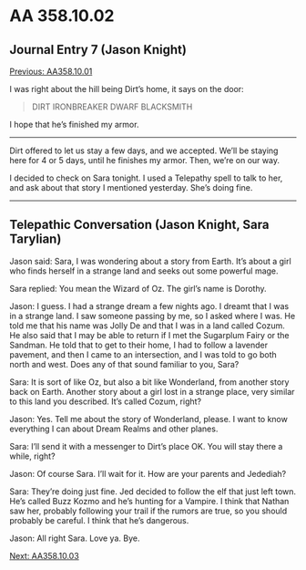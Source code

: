 # AA 358.10.02
## Journal Entry 7 (Jason Knight)
[Previous: AA358.10.01](Old%20Stories/Jason's%20Journal/AA358.10.01.md)

I was right about the hill being Dirt’s home, it says on the door: 

> DIRT IRONBREAKER
> DWARF BLACKSMITH

I hope that he’s finished my armor.
___
Dirt offered to let us stay a few days, and we accepted. We’ll be staying here for 4 or 5 days, until he finishes my armor. Then, we’re on our way.

I decided to check on Sara tonight. I used a Telepathy spell to talk to her, and ask about that story I mentioned yesterday. She’s doing fine.
___
## Telepathic Conversation (Jason Knight, Sara Tarylian)

Jason said: Sara, I was wondering about a story from Earth. It’s about a girl who finds herself in a strange land and seeks out some powerful mage.

Sara replied: You mean the Wizard of Oz. The girl’s name is Dorothy.

Jason: I guess. I had a strange dream a few nights ago. I dreamt that I was in a strange land. I saw someone passing by me, so I asked where I was. He told me that his name was Jolly De and that I was in a land called Cozum. He also said that I may be able to return if I met the Sugarplum Fairy or the Sandman. He told that to get to their home, I had to follow a lavender pavement, and then I came to an intersection, and I was told to go both north and west. Does any of that sound familiar to you, Sara?

Sara: It is sort of like Oz, but also a bit like Wonderland, from another story back on Earth. Another story about a girl lost in a strange place, very similar to this land you described. It’s called Cozum, right?

Jason: Yes. Tell me about the story of Wonderland, please. I want to know everything I can about Dream Realms and other planes.

Sara: I’ll send it with a messenger to Dirt’s place OK. You will stay there a while, right?

Jason: Of course Sara. I’ll wait for it. How are your parents and Jedediah?

Sara: They’re doing just fine. Jed decided to follow the elf that just left town. He’s called Buzz Kozmo and he’s hunting for a Vampire. I think that Nathan saw her, probably following your trail if the rumors are true, so you should probably be careful. I think that he’s dangerous.

Jason: All right Sara. Love ya. Bye.

[Next: AA358.10.03](Old%20Stories/Jason's%20Journal/AA358.10.05.md)
